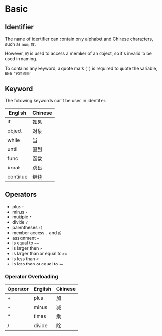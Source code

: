 # Basic

## Identifier

The name of identifier can contain only alphabet and Chinese characters, such as `num`, `数`.

However, `的` is used to access a member of an object, so it's invalid to be used in naming.

To contains any keyword, a quote mark  (`` ' ``) is required to quote the variable, like ` '它的结果' `

## Keyword

The following keywords can't be used in identifier.

| English  | Chinese |
|----------|---------|
| if       | 如果    |
| object   | 对象    |
| while    | 当      |
| until    | 直到    |
| func     | 函数    |
| break    | 跳出    |
| continue | 继续    |

## Operators

- plus `+`
- minus `-`
- multiple `*`
- divide `/`
- parentheses `()`
- member access `.` and `的`
- assignment `=`
- is equal to `==`
- is larger then `>`
- is larger than or equal to `>=`
- is less than `<`
- is less than or equal to `<=`

### Operator Overloading

| Operator | English | Chinese |
|----------|---------|---------|
| +        | plus    | 加      |
| -        | minus   | 减      |
| *        | times   | 乘      |
| /        | divide  | 除      |
